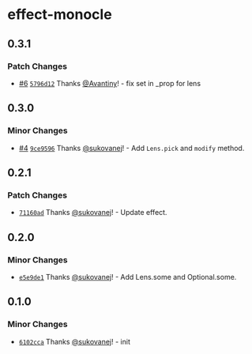# effect-monocle

## 0.3.1

### Patch Changes

- [#6](https://github.com/sukovanej/effect-monocle/pull/6) [`5796d12`](https://github.com/sukovanej/effect-monocle/commit/5796d1288156093f2eba7da20f04e857f778cc75) Thanks [@Avantiny](https://github.com/Avantiny)! - fix set in \_prop for lens

## 0.3.0

### Minor Changes

- [#4](https://github.com/sukovanej/effect-monocle/pull/4) [`9ce9596`](https://github.com/sukovanej/effect-monocle/commit/9ce95962cf1a919c5e5656bf3e4f51d129eff19c) Thanks [@sukovanej](https://github.com/sukovanej)! - Add `Lens.pick` and `modify` method.

## 0.2.1

### Patch Changes

- [`71160ad`](https://github.com/sukovanej/effect-monocle/commit/71160ad6c9135270665a3e7ae8b201d16968179b) Thanks [@sukovanej](https://github.com/sukovanej)! - Update effect.

## 0.2.0

### Minor Changes

- [`e5e9de1`](https://github.com/sukovanej/effect-monocle/commit/e5e9de1b07b7810844452c5f77a8b259b070ff63) Thanks [@sukovanej](https://github.com/sukovanej)! - Add Lens.some and Optional.some.

## 0.1.0

### Minor Changes

- [`6102cca`](https://github.com/sukovanej/effect-monocle/commit/6102ccab5b09b68cea9c1de6fc471179d843c058) Thanks [@sukovanej](https://github.com/sukovanej)! - init
